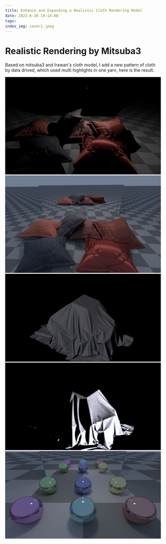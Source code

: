```yaml
---
title: Enhance and Expanding a Realistic Cloth Rendering Model
date: 2023-6-20 19:14:08
tags:
index_img: cover1.jpeg
---
```


# Realistic Rendering by Mitsuba3

Based on mitsuba3 and Irawan's cloth model, I add a new pattern of cloth by data drived, which used multi highlights in one yarn, here is the result.

![](UE5_source_code_analysis/3.jpeg)
![](UE5_source_code_analysis/2.jpeg)
![](UE5_source_code_analysis/4.jpeg)
![](UE5_source_code_analysis/5.jpeg)
![](UE5_source_code_analysis/1.jpeg)

